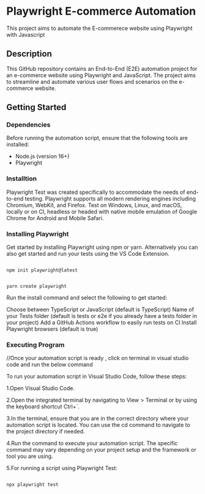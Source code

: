 # Playwright E-commerce Automation

This project aims to automate the E-commerece website using Playwright with Javascript

## Description

This GitHub repository contains an End-to-End (E2E) automation project for an e-commerce website using Playwright and JavaScript. The project aims to streamline and automate various user flows and scenarios on the e-commerce website.

## Getting Started

### Dependencies

Before running the automation script, ensure that the following tools are installed:

- Node.js (version 16+)
- Playwright

### Installtion

Playwright Test was created specifically to accommodate the needs of end-to-end testing. Playwright supports all modern rendering engines including Chromium, WebKit, and Firefox. Test on Windows, Linux, and macOS, locally or on CI, headless or headed with native mobile emulation of Google Chrome for Android and Mobile Safari.

### Installing Playwright

Get started by installing Playwright using npm or yarn. Alternatively you can also get started and run your tests using the VS Code Extension.

```

npm init playwright@latest
```

```

yarn create playwright
```

Run the install command and select the following to get started:

Choose between TypeScript or JavaScript (default is TypeScript)
Name of your Tests folder (default is tests or e2e if you already have a tests folder in your project)
Add a GitHub Actions workflow to easily run tests on CI
Install Playwright browsers (default is true)

### Executing Program

//Once your automation script is ready , click on terminal in visual studio code and run the below command

To run your automation script in Visual Studio Code, follow these steps:

1.Open Visual Studio Code.

2.Open the integrated terminal by navigating to View > Terminal or by using the keyboard shortcut Ctrl+`.

3.In the terminal, ensure that you are in the correct directory where your automation script is located. You can use the cd command to navigate to the project directory if needed.

4.Run the command to execute your automation script. The specific command may vary depending on your project setup and the framework or tool you are using.

5.For running a script using Playwright Test:

```

npx playwright test
```

